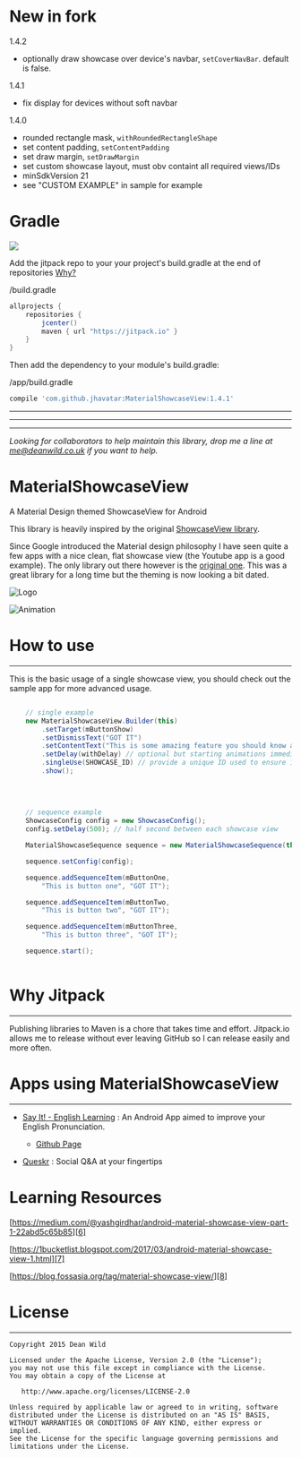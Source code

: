 # New in fork
1.4.2
- optionally draw showcase over device's navbar, `setCoverNavBar`. default is false.

1.4.1
- fix display for devices without soft navbar

1.4.0
- rounded rectangle mask, `withRoundedRectangleShape`
- set content padding, `setContentPadding`
- set draw margin, `setDrawMargin`
- set custom showcase layout, must obv containt all required views/IDs
- minSdkVersion 21
- see "CUSTOM EXAMPLE" in sample for example

# Gradle
[![](https://jitpack.io/v/jhavatar/MaterialShowcaseView.svg)](https://jitpack.io/#jhavatar/MaterialShowcaseView)

Add the jitpack repo to your your project's build.gradle at the end of repositories [Why?](#why-jitpack)

/build.gradle
```groovy
allprojects {
	repositories {
		jcenter()
		maven { url "https://jitpack.io" }
	}
}
```

Then add the dependency to your module's build.gradle:

/app/build.gradle
```groovy
compile 'com.github.jhavatar:MaterialShowcaseView:1.4.1'
```
---
---
---

*Looking for collaborators to help maintain this library, drop me a line at me@deanwild.co.uk if you want to help.*

# MaterialShowcaseView
A Material Design themed ShowcaseView for Android


This library is heavily inspired by the original [ShowcaseView library][1].

Since Google introduced the Material design philosophy I have seen quite a few apps with a nice clean, flat showcase view (the Youtube app is a good example). The only library out there however is the [original one][1]. This was a great library for a long time but the theming is now looking a bit dated.

![Logo](http://i.imgur.com/QIMYRJh.png)


![Animation][2]

# How to use
--------
This is the basic usage of a single showcase view, you should check out the sample app for more advanced usage.

```java

	// single example
	new MaterialShowcaseView.Builder(this)
		.setTarget(mButtonShow)
		.setDismissText("GOT IT")
		.setContentText("This is some amazing feature you should know about")
		.setDelay(withDelay) // optional but starting animations immediately in onCreate can make them choppy
		.singleUse(SHOWCASE_ID) // provide a unique ID used to ensure it is only shown once
		.show();
                
                
                
                
	// sequence example            
	ShowcaseConfig config = new ShowcaseConfig();
	config.setDelay(500); // half second between each showcase view

	MaterialShowcaseSequence sequence = new MaterialShowcaseSequence(this, SHOWCASE_ID);

	sequence.setConfig(config);

	sequence.addSequenceItem(mButtonOne,
		"This is button one", "GOT IT");

	sequence.addSequenceItem(mButtonTwo,
		"This is button two", "GOT IT");

	sequence.addSequenceItem(mButtonThree,
		"This is button three", "GOT IT");

	sequence.start();
                
```

# Why Jitpack
------------
Publishing libraries to Maven is a chore that takes time and effort. Jitpack.io allows me to release without ever leaving GitHub so I can release easily and more often.

# Apps using MaterialShowcaseView
---------------------------------

  * [Say It! - English Learning](https://play.google.com/store/apps/details?id=com.cesarsk.say_it) : An Android App aimed to improve your English Pronunciation. 
    * [Github Page](https://github.com/cesarsk/say_it)
    
  * [Queskr](https://play.google.com/store/apps/details?id=com.queskr.www.queskrandroidapp) : Social Q&A at your fingertips

# Learning Resources
[https://medium.com/@yashgirdhar/android-material-showcase-view-part-1-22abd5c65b85][6]

[https://1bucketlist.blogspot.com/2017/03/android-material-showcase-view-1.html][7]

[https://blog.fossasia.org/tag/material-showcase-view/][8]



# License
-------

    Copyright 2015 Dean Wild

    Licensed under the Apache License, Version 2.0 (the "License");
    you may not use this file except in compliance with the License.
    You may obtain a copy of the License at

       http://www.apache.org/licenses/LICENSE-2.0

    Unless required by applicable law or agreed to in writing, software
    distributed under the License is distributed on an "AS IS" BASIS,
    WITHOUT WARRANTIES OR CONDITIONS OF ANY KIND, either express or implied.
    See the License for the specific language governing permissions and
    limitations under the License.





[1]: https://github.com/amlcurran/ShowcaseView
[2]: http://i.imgur.com/rFHENgz.gif
[3]: https://code.google.com/p/android-flowtextview/
[4]: https://img.shields.io/github/release/deano2390/MaterialShowcaseView.svg?label=JitPack
[5]: https://jitpack.io/#deano2390/MaterialShowcaseView
[6]: https://medium.com/@yashgirdhar/android-material-showcase-view-part-1-22abd5c65b85
[7]: https://1bucketlist.blogspot.com/2017/03/android-material-showcase-view-1.html
[8]: https://blog.fossasia.org/tag/material-showcase-view/
